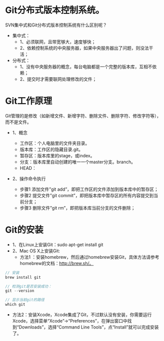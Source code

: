 # Git分布式版本控制系统。
SVN集中式和Git分布式版本控制系统有什么区别呢？
* 集中式：
  * 1、必须联网，且带宽够大，速度够快；
  * 2、依赖控制系统的中央服务器，如果中央服务器出了问题，则没法干活；
* 分布式：
  * 1、没有中央服务器的概念，每台电脑都是一个完整的版本库，互相不依赖；
  * 2、提交时才需要联网处理修改的文件；

# Git工作原理
Git管理的是修改（如新增文件、新增字符、删除文件、删除字符、修改字符等），而不是文件。
* 1、概念
  * 工作区：个人电脑里的文件夹目录。
  * 版本库：工作区的隐藏目录.git。
  * 暂存区：版本库里的stage，或index。
  * 分支：版本库里自动创建的唯一一个master分支。branch。
  * HEAD：

* 2、操作命令执行
  * 步骤1 添加文件”git add”，即把工作区的文件添加到版本库中的暂存区；
  * 步骤2 提交文件”git commit”，即把版本库中暂存区的所有内容提交到当前分支；
  * 步骤3 删除文件”git rm”，即把版本库当前分支的文件删除；


# Git的安装
* 1、在Linux上安装Git：sudo apt-get install git
* 2、Mac OS X上安装Git:
   * 方法1 ：安装homebrew，然后通过homebrew安装Git，具体方法请参考homebrew的文档：http://brew.sh/。
~~~ javascript
// 安装  
brew install git  

// 检测git是否安装成功：  
git --version  

// 显示当前git的路径  
which git  
~~~

   * 方法2：安装Xcode，Xcode集成了Git，不过默认没有安装，你需要运行Xcode，选择菜单“Xcode”->“Preferences”，在弹出窗口中找到“Downloads”，选择“Command Line Tools”，点“Install”就可以完成安装了。








